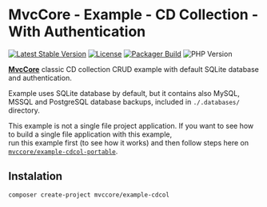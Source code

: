 # MvcCore - Example - CD Collection - With Authentication

[![Latest Stable Version](https://img.shields.io/badge/Stable-v5.3.0-brightgreen.svg?style=plastic)](https://github.com/mvccore/example-cdcol/releases)
[![License](https://img.shields.io/badge/License-BSD%203-brightgreen.svg?style=plastic)](https://mvccore.github.io/docs/mvccore/5.0.0/LICENSE.md)
[![Packager Build](https://img.shields.io/badge/Packager%20Build-passing-brightgreen.svg?style=plastic)](https://github.com/mvccore/packager)
![PHP Version](https://img.shields.io/badge/PHP->=5.4-brightgreen.svg?style=plastic)

[**MvcCore**](https://github.com/mvccore/mvccore) classic CD collection CRUD example with default SQLite database and authentication.

Example uses SQLite database by default, but it contains also MySQL, MSSQL and PostgreSQL database backups, included in `./.databases/` directory.

This example is not a single file project application. If you want to see how to build a single file application with this example,  
run this example first (to see how it works) and then follow steps here on [`mvccore/example-cdcol-portable`](https://github.com/mvccore/example-cdcol-portable).

## Instalation
```shell
composer create-project mvccore/example-cdcol
```
